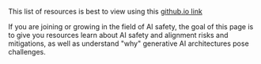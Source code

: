 This list of resources is best to view using this [github.io link](https://its-emile.github.io/AISafetyResources/)

If you are joining or growing in the field of AI safety, the goal of this page is to give you resources learn about AI safety and alignment risks and mitigations, as well as understand "why" generative AI architectures pose challenges.
